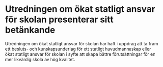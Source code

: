 # Utredningen om ökat statligt ansvar för skolan presenterar sitt betänkande

Utredningen om ökat statligt ansvar för skolan har haft i uppdrag att ta fram ett besluts- och kunskapsunderlag för ett statligt huvudmannaskap eller ökat statligt ansvar för skolan i syfte att skapa bättre förutsättningar för en mer likvärdig skola av hög kvalitet.
